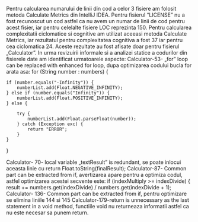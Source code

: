   Pentru calcularea numarului de linii din cod a celor 3 fisiere am folosit metoda Calculate Metrics din  IntelliJ IDEA. 
  Pentru fisierul “LICENSE” nu a fost recunoscut un cod astfel ca nu avem un numar de linii de cod pentru acest fisier, iar pentru celelalte fisiere LOC reprezinta 150.
	Pentru calcularea complexitatii ciclomatice si cognitive am utilizat aceeasi metoda Calculate Metrics, iar rezultatul pentru complexitatea cognitiva a fost 37 iar pentru cea ciclomatica 24. Aceste rezultate au fost afisate doar pentru fisierul „Calculator”.
	In urma revizuirii informale si a analizei statice a codurilor din fisierele date am identificat urmatoarele aspecte:
Calculator-53- „for” loop can be replaced with enhanced for loop,  dupa optimizarea codului bucla for arata asa: 
for (String number : numbers) {

    if (number.equals("-Infinity")) {
        numberList.add(Float.NEGATIVE_INFINITY);
    } else if (number.equals("Infinity")) {
        numberList.add(Float.POSITIVE_INFINITY);
    } else {

        try {
            numberList.add(Float.parseFloat(number));
        } catch (Exception exc) {
            return "ERROR";
        }
    }
}

Calculator- 70- local variable „textResult” is redundant, se poate inlocui aceasta linie cu return Float.toString(finalResult); 
Calculator-87- Common part can be extracted from if, avertizarea apare pentru a optimiza codul, astfel optimizarea acestei secvente este: if (indexMultiply >= indexDivide) {
    result += numbers.get(indexDivide) / numbers.get(indexDivide + 1);
Calculator- 136- Common part can be extracted from if, pentru optimizare se elimina liniile 144 si 145
Calculator-179-return is unnecessary as the last statement in a void method, functiile void nu returneaza informatii astfel ca nu este necesar sa punem return.

